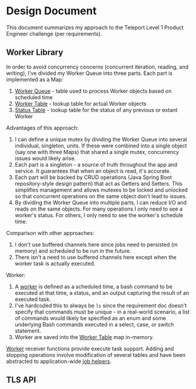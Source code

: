 # Design Document

This document summarizes my approach to the Teleport Level 1 Product Engineer challenge (per requirements).

## Worker Library

In order to avoid concurrency concerns (concurrent iteration, reading, and writing), I've divided my Worker Queue into three parts. Each part is implemented as a Map:

1. [Worker Queue](src/models/WorkerQueue.go) - table used to process Worker objects based on scheduled time
1. [Worker Table](src/models/WorkerTable.go) - lookup table for actual Worker objects
1. [Status Table](src/models/StatusTable.go) - lookup table for the status of any previous or extant Worker

Advantages of this approach:

1. I can define a unique mutex by dividing the Worker Queue into several individual, singleton, units. If these were combined into a single object (say one with three Maps) that shared a single mutex, concurrency issues would likely arise.
1. Each part is a singleton - a source of truth throughout the app and service. It guarantees that when an object is read, it's accurate.
1. Each part will be backed by CRUD operations (Java Spring Boot repository-style design pattern) that act as Getters and Setters. This simplifies management and allows mutexes to be locked and unlocked so that concurrent operations on the same object don't lead to issues.
1. By dividing the Worker Queue into multiple parts, I can reduce I/O and reads on the same objects. For many operations I only need to see a worker's status. For others, I only need to see the worker's schedule time.

Comparison with other approaches:

1. I don't use buffered channels here since jobs need to persisted (in memory) and scheduled to be run in the future.
1. There isn't a need to use buffered channels here except when the worker task is actually executed.

Worker:

1. A [worker](src/models/WorkerModel.go) is defined as a scheduled time, a bash command to be executed at that time, a status, and an output capturing the result of an executed task.
1. I've hardcoded this to always be `ls` since the requirement doc doesn't specify that commands must be unique - in a real-world scenario, a list of commands would likely be specified as an enum and some underlying Bash commands executed in a select, case, or switch statement.
1. Worker are saved into the [Worker Table](src/models/WorkerTable.go) map in-memory.

[Worker](src/models/WorkerModel.go) receiver functions provide execute task support. Adding and stopping operations involve modification of several tables and have been abstracted to application-wide [job helpers](./src/job/Jobs.go).

## TLS API